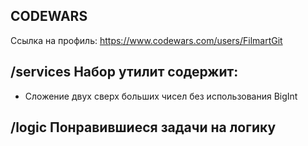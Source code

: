## CODEWARS

Ссылка на профиль: https://www.codewars.com/users/FilmartGit

## /services Набор утилит содержит:

- Сложение двух сверх больших чисел без использования BigInt

## /logic Понравившиеся задачи на логику
